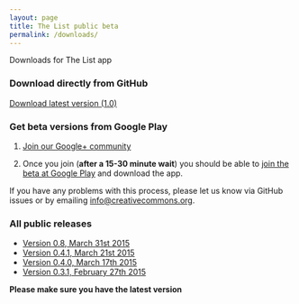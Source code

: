 ```yaml
---
layout: page
title: The List public beta
permalink: /downloads/
---
```


Downloads for The List app

### Download directly from GitHub

<p><a href="https://github.com/creativecommons/list/releases/download/1.0/the_list-1.0.apk" class="btn btn-success btn-lg"><span class="glyphicon glyphicon-download"></span> Download latest version (1.0)</a></p>

### Get beta versions from Google Play

1. [Join our Google+ community](https://plus.google.com/communities/102795983782763259834)

2. Once you join (<b>after a 15-30 minute wait</b>) you should be able to [join the beta at Google Play](https://play.google.com/apps/testing/org.creativecommons.thelist) and download the app.

If you have any problems with this process, please let us know via GitHub issues or by emailing <info@creativecommons.org>.

### All public releases

* [Version 0.8, March 31st 2015](https://github.com/creativecommons/list/releases/download/0.8/app-release.apk)
* [Version 0.4.1, March 21st 2015](/releases/thelist-0.4.1.apk)
* [Version 0.4.0, March 17th 2015](/releases/thelist-0.4.0.apk)
* [Version 0.3.1, February 27th 2015](/releases/thelist-0.3.1.apk)

**Please make sure you have the latest version**
